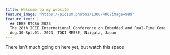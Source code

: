 ```yaml
---
title: Welcome to my website
feature_image: "https://picsum.photos/1300/400?image=989"
feature_text: |
  ## IEEE RTCSA 2023
  The 28th IEEE International Conference on Embedded and Real-Time Computing Systems and Applications
  Aug.30-Spt.01, 2023, TOKI MESSE, Niigata, Japan
---
```


There isn't much going on here yet, but watch this space
